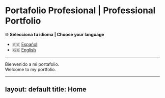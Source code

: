 
# Portafolio Profesional | Professional Portfolio  

🌐 **Selecciona tu idioma | Choose your language**  

- 🇪🇸 [Español](es/index.md)  
- 🇬🇧 [English](en/index.md)  

---  

Bienvenido a mi portafolio.  
Welcome to my portfolio.  

---
layout: default
title: Home
---
